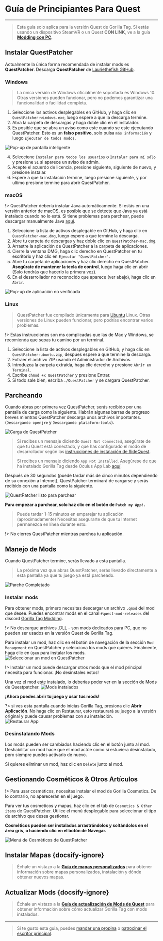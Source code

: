 # Guía de Principiantes Para Quest
---
>
> Esta guía solo aplica para la versión Quest de Gorilla Tag. Si estás usando un dispositivo SteamVR o un Quest **CON LINK**, ve a la guía [**Modding con PC**](pc-guide).

<div class="horizontal bordered" data-ea-publisher="gorillatagmodding-burrito-software" data-ea-type="image" data-ea-manual="true" id="quest-mod-guide"></div>

## Instalar QuestPatcher

Actualmente la única forma recomendada de instalar mods es **QuestPatcher**. Descarga **QuestPatcher** de [Lauriethefish GitHub](https://github.com/Lauriethefish/QuestPatcher/releases/latest).

### Windows

> La única versión de Windows oficialmente soportada es Windows 10. Otras versiones pueden funcionar, pero no podemos garantizar una funcionalidad o facilidad completa.

1. Seleccione los activos desplegables en GitHub, y haga clic en `QuestPatcher-windows.exe`, luego espere a que la descarga termine.
2. Abra la carpeta de descargas y haga doble clic en el instalador.
3. Es posible que se abra un aviso como este cuando se este ejecutando QuestPatcher. Esto es un **falso positivo**, solo pulsa `más información` y luego `Ejecutar de todos modos`.

![Pop-up de pantalla inteligente](../docs/files/questpatchersmartscreen.png)

4. Seleccione `Instalar para todos los usuarios` o `Instalar para mí sólo` y presione `Sí` si aparece un aviso de admin.
5. Acepte el acuerdo de licencia, presione siguiente, siguiente de nuevo, y presione instalar.
6. Espere a que la instalación termine, luego presione siguiente, y por ultimo presione termine para abrir QuestPatcher.


### macOS

!> QuestPatcher debería instalar Java automáticamente. Si estás en una versión anterior de macOS, es posible que se detecte que Java ya está instalado cuando no lo está. Si tiene problemas para parchear, puede descargar manualmente Java [aquí](https://www.java.com/en/).

1. Seleccione la lista de activos desplegable en GitHub, y haga clic en `QuestPatcher-mac.dmg`, luego espere a que termine la descarga.
2. Abre tu carpeta de descargas y haz doble clic en `QuestPatcher-mac.dmg`.
3. Arrastre la aplicación de QuestPatcher a la carpeta de aplicaciones.
4. Cierre la ventana DMG, haga clic derecho en QuestPatcher en tu escritorio y haz clic en `Ejecutar "QuestPatcher"`.
5. Abre tu carpeta de aplicaciones y haz clic derecho en QuestPatcher. **__Asegúrate de mantener la tecla de control__**, luego haga clic en abrir (Solo tendrás que hacerlo la primera vez).
6. En el desarrollador no reconocido que aparece (ver abajo), haga clic en `Abrir`.

![Pop-up de aplicación no verificada](../docs/files/questpatchermacunverified.png)


### Linux

> QuestPatcher fue compilado únicamente para [Ubuntu](https://ubuntu.com/) Linux. Otras versiones de Linux pueden funcionar, pero podrías encontrar varios problemas.

!> Estas instrucciones son ms complicadas que las de Mac y Windows, se recomienda que sepas tu camino por un terminal.

1. Seleccione la lista de activos desplegables en GitHub, y haga clic en `QuestPatcher-ubuntu.zip`, despues espere a que termine la descarga.
2. Extraer el archivo ZIP usando el Administrador de Archivos.
3. Introduzca la carpeta extraída, haga clic derecho y presione `Abrir en Terminal`.
4. Escriba `chmod +x QuestPatcher` y presione Entrar.
5. Si todo sale bien, escriba `./QuestPatcher` y se cargara QuestPatcher.

## Parcheando

Cuando abras por primera vez QuestPatcher, serás recibido por una pantalla de carga como la siguiente. Habrán algunas barras de progreso breves mientras QuestPatcher descarga unos archivos importantes. (`Descargando openjre` y `Descargando plataform-tools`).

![Carga de QuestPatcher](../docs/files/questpatcherloading.png)

> Si recibes un mensaje diciendo `Quest Not Connected`, asegúrate de que tu Quest está conectado, y que has configurado el modo de desarrollador según las [instrucciones de instalación de SideQuest](https://sidequestvr.com/setup-howto). 
> 
> Si recibes un mensaje diciendo `App Not Installed`, Asegúrese de que ha instalado Gorilla Tag desde Oculus App Lab [aquí](https://www.oculus.com/experiences/quest/4979055762136823/).


Después de 30 segundos (puede tardar más de cinco minutos dependiendo de su conexión a Internet), QuestPatcher terminará de cargarse y serás recibido con una pantalla como la siguiente.

![QuestPatcher listo para parchear](../docs/files/questpatcherpatch.png)

**Para empezar a parchear, solo haz clic en el botón de `Patch my App!`.**

> Puede tardar 1-15 minutos en emparejar tu aplicación (aproximadamente) Necesitas asegurarte de que tu Internet permanezca en línea durante esto.

!> No cierres QuestPatcher mientras parchea tu aplicación.

## Manejo de Mods

Cuando QuestPatcher termine, serás llevado a esta pantalla.

> La próxima vez que abras QuestPatcher, serás llevado directamente a esta pantalla ya que tu juego ya está parcheado.

![Parche Completado](../docs/files/questpatcherpatched.png)

### Instalar mods

Para obtener mods, primero necesitas descargar un archivo `.qmod` del mod que desee. Puedes encontrar mods en el canal `#quest-mod-releases` del discord [Gorilla Tag Modding](https://discord.gg/b2MhDBAzTv).

!> No descargue archivos .DLL - son mods dedicados para PC, que no pueden ser usados en la versión Quest de Gorilla Tag.

Para instalar un mod, haz clic en el botón de navegación de la sección `Mod Management` en QuestPatcher y selecciona los mods que quieres. Finalmente, haga clic en `Open` para instalar los mods. ![Seleccionar un mod en QuestPatcher](../docs/files/questpatcherselectmod.png)

!> Instalar un mod puede descargar otros mods que el mod principal necesita para funcionar. ¡No desinstales estos!

Una vez el mod este instalado, lo deberías poder ver en la sección de Mods de Questpatcher. ![Mods instalados](../docs/files/questpatcherinstalledmods.png)

**¡Ahora puedes abrir tu juego y usar tus mods!**

?> si ves esta pantalla cuando inicias Gorilla Tag, presiona clic **Abrir Aplicación**. No haga clic en Restaurar, esto restaurará su juego a la versión original y puede causar problemas con su instalación.  
![Restaurar App](../docs/files/restoreapp.png)

### Desinstalando Mods

Los mods pueden ser cambiados haciendo clic en el botón junto al mod. Deshabilitar un mod hace que el mod actúe como si estuviera desinstalado, pero siempre puedes activarlo de nuevo.


Si quieres eliminar un mod, haz clic en `Delete` junto al mod.

## Gestionando Cosméticos & Otros Artículos

!> Para usar cosméticos, necesitas instalar el mod de Gorilla Cosmetics. De lo contrario, no aparecerán en el juego.

Para ver tus cosmeticos y mapas, haz clic en el tab de `Cosmetics & Other items` de QuestPatcher. Utilice el menú desplegable para seleccionar el tipo de archivo que desea gestionar.

**Cosméticos pueden ser instalados arrastrándolos y soltándolos en el área gris, o haciendo clic en el botón de Navegar.**

![Menú de Cosméticos de QuestPatcher](../docs/files/questpatcherotheritems.png)

## Instalar Mapas {docsify-ignore}

> Échale un vistazo a la [**Guía de mapas personalizados**](quest-maploading) para obtener información sobre mapas personalizados, instalación y dónde obtener nuevos mapas.

## Actualizar Mods {docsify-ignore}

> Échale un vistazo a la [**Guía de actualización de Mods de Quest**](quest-updating) para obtener información sobre cómo actualizar Gorilla Tag con mods instalados.

---

> Si te gusto esta guia, puedes [mandar una propina](https://streamelements.com/burritosoft/tip) o [patrocinar el escritor principal](https://github.com/sponsors/burritosoftware).